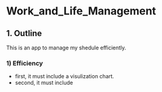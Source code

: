 # Work_and_Life_Management

## 1. Outline
This is an app to manage my shedule efficiently.

### 1) Efficiency
- first, it must include a visulization chart.
- second, it must include 
